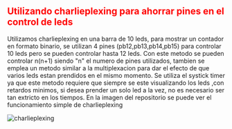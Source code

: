 <h2><FONT COLOR="red">Utilizando charlieplexing para ahorrar pines en el control de leds</FONT></h2>

Utilizamos charlieplexing en una barra de 10 leds, para mostrar un contador en formato binario, se utilizan 4 pines (pb12,pb13,pb14,pb15) para controlar 10 leds pero se pueden controlar hasta 12 leds. Con este metodo se pueden controlar n(n+1) siendo "n" el numero de pines utilizados, tambien se emplea un metodo similar a la multiplexacion para dar el efecto de que varios leds estan prendidos en el mismo momento. Se utiliza el systick timer ya que este metodo requiere que siempre se este visualizando los leds ,con retardos minimos, si desea prender un solo led a la vez, no es necesario ser tan extricto en los tiempos. En la imagen del repositorio se puede ver el funcionamiento simple de charlieplexing

![charlieplexing](https://github.com/ericksm248/Curso_STM32_proyectos/assets/147954327/38dc1d2b-b08f-4e1b-b4fc-6de974bf666f)

